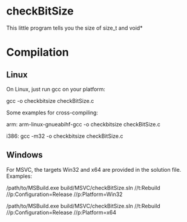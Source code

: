 # checkBitSize
This little program tells you the size of size_t and void*
# Compilation
## Linux
On Linux, just run gcc on your platform:

gcc -o checkbitsize checkBitSize.c

Some examples for cross-compiling:

arm: arm-linux-gnueabihf-gcc -o checkbitsize checkBitSize.c

i386: gcc -m32 -o checkbitsize checkBitSize.c

## Windows
For MSVC, the targets Win32 and x64 are provided in the solution file. Examples:

/path/to/MSBuild.exe build/MSVC/checkBitSize.sln //t:Rebuild //p:Configuration=Release //p:Platform=Win32

/path/to/MSBuild.exe build/MSVC/checkBitSize.sln //t:Rebuild //p:Configuration=Release //p:Platform=x64
